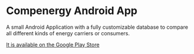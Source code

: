 # Compenergy Android App

A small Android Application with a fully customizable database to compare all different kinds of energy carriers or consumers.

[It is available on the Google Play Store](https://play.google.com/store/apps/details?id=johannes.mols.compenergy)

